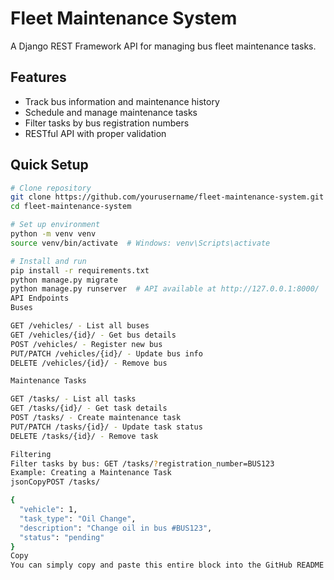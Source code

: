 # Fleet Maintenance System

A Django REST Framework API for managing bus fleet maintenance tasks.

## Features
- Track bus information and maintenance history
- Schedule and manage maintenance tasks
- Filter tasks by bus registration numbers
- RESTful API with proper validation

## Quick Setup

```bash
# Clone repository
git clone https://github.com/yourusername/fleet-maintenance-system.git
cd fleet-maintenance-system

# Set up environment
python -m venv venv
source venv/bin/activate  # Windows: venv\Scripts\activate

# Install and run
pip install -r requirements.txt
python manage.py migrate
python manage.py runserver  # API available at http://127.0.0.1:8000/
API Endpoints
Buses

GET /vehicles/ - List all buses
GET /vehicles/{id}/ - Get bus details
POST /vehicles/ - Register new bus
PUT/PATCH /vehicles/{id}/ - Update bus info
DELETE /vehicles/{id}/ - Remove bus

Maintenance Tasks

GET /tasks/ - List all tasks
GET /tasks/{id}/ - Get task details
POST /tasks/ - Create maintenance task
PUT/PATCH /tasks/{id}/ - Update task status
DELETE /tasks/{id}/ - Remove task

Filtering
Filter tasks by bus: GET /tasks/?registration_number=BUS123
Example: Creating a Maintenance Task
jsonCopyPOST /tasks/

{
  "vehicle": 1,
  "task_type": "Oil Change",
  "description": "Change oil in bus #BUS123",
  "status": "pending"
}
Copy
You can simply copy and paste this entire block into the GitHub README editor, and it will render correctly with all the formatting.RetryClaude does not have the ability to run the code it generates yet.Claude can make mistakes. Please double-check responses.
